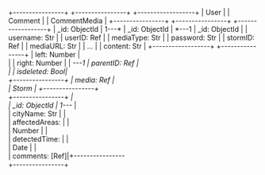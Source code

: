<!-- Vì hạn chế thời gian, nên tôi đã rút gọn một số phần và chọn cách triển khai đơn giản hơn trong thực tế. -->


+----------------+        +----------------+        +------------------+
|      User      |        |     Comment    |        |   CommentMedia   |
+----------------+        +----------------+        +------------------+
| _id: ObjectId  | 1---*  | _id: ObjectId  | *---1  | _id: ObjectId    |
| username: Str  |        | userID: Ref    |        | mediaType: Str   |
| password: Str  |        | stormID: Ref   |        | mediaURL: Str    |
| ...            |        | content: Str   |        +------------------+
+----------------+        | left: Number   |        
        |                 | right: Number  |
        | *---1           | parentID: Ref |       
        |                 | isdeleted: Bool|        
+----------------+        | media: Ref    |        
|     Storm      |        +----------------+        
+----------------+                 |                  
| _id: ObjectId  |         1---*   |                       
| cityName: Str  |                 |                  
| affectedAreas: |                 |                  
|    Number      |                 |                  
| detectedTime:  |                 |                  
|    Date        |                 |               
| comments: [Ref]|+----------------                 
+----------------+                 
                                          
        
